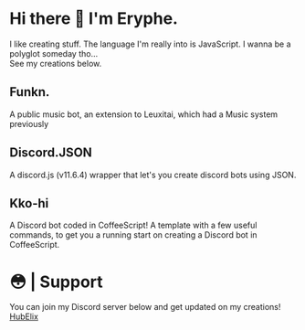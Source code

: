 # Hi there 👋 I'm Eryphe.

I like creating stuff.
The language I'm really into is JavaScript.
I wanna be a polyglot someday tho...<br>
See my creations below. 

## Funkn.
A public music bot, an extension to Leuxitai, which had a Music system previously

## Discord.JSON
A discord.js (v11.6.4) wrapper that let's you create discord bots using JSON.

## Kko-hi
A Discord bot coded in CoffeeScript! A template with a few useful commands, to get you a running start on creating a Discord bot in CoffeeScript.

# 😳 | Support
You can join my Discord server below and get updated on my creations!
[HubElix](https://discord.gg/fKSSFJwTZj)
